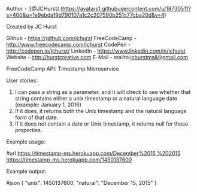 Author - ![@JCHurst] (https://avatars1.githubusercontent.com/u/18730511?s=400&u=1e9ebda19d790107a1c2c207590b251c77cba20d&v=4)

Created by JC Hurst

Github - https://github.com/jchurst
FreeCodeCamp - http://www.freecodecamp.com/jchurst
CodePen - http://codepen.io/jchurst/
LinkedIn - https://www.linkedin.com/in/jchurst
Website - http://hurstcreative.com
E-Mail - mailto:jchurstmail@gmail.com

FreeCodeCamp API: Timestamp Microservice

User stories:

1. I can pass a string as a parameter, and it will check to see whether that string contains either a unix timestamp or a natural language date (example: January 1, 2016)
2. If it does, it returns both the Unix timestamp and the natural language form of that date.
3. If it does not contain a date or Unix timestamp, it returns null for those properties.

Example usage:

#url
https://timestamp-ms.herokuapp.com/December%2015,%202015
https://timestamp-ms.herokuapp.com/1450137600

Example output:

#json
{ "unix": 1450137600, "natural": "December 15, 2015" }
